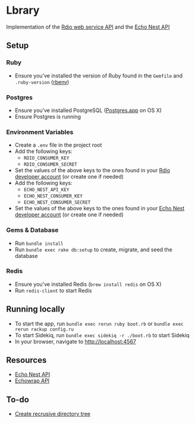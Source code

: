 # Lbrary
Implementation of the [Rdio web service API](http://www.rdio.com/developers/docs/web-service/index/) and the [Echo Nest API](http://developer.echonest.com/)

## Setup

### Ruby
- Ensure you've installed the version of Ruby found in the `Gemfile` and `.ruby-version` ([rbenv](https://github.com/sstephenson/rbenv))

### Postgres
- Ensure you've installed PostgreSQL ([Postgres.app](http://postgresapp.com/) on OS X)
- Ensure Postgres is running

### Environment Variables
- Create a `.env` file in the project root
- Add the following keys:
  - `RDIO_CONSUMER_KEY`
  - `RDIO_CONSUMER_SECRET`
- Set the values of the above keys to the ones found in your [Rdio developer account](http://rdio.mashery.com/apps/mykeys) (or create one if needed)
- Add the following keys:
  - `ECHO_NEST_API_KEY`
  - `ECHO_NEST_CONSUMER_KEY`
  - `ECHO_NEST_CONSUMER_SECRET`
- Set the values of the above keys to the ones found in your [Echo Nest developer account](https://developer.echonest.com/account/profile)  (or create one if needed)

### Gems & Database
- Run `bundle install`
- Run `bundle exec rake db:setup` to create, migrate, and seed the database

### Redis
- Ensure you've installed Redis (`brew install redis` on OS X)
- Run `redis-client` to start Redis

## Running locally
- To start the app, run `bundle exec rerun ruby boot.rb` or `bundle exec rerun rackup config.ru`
- To start Sidekiq, run `bundle exec sidekiq -r ./boot.rb` to start Sidekiq
- In your browser, navigate to [http://localhost:4567](http://localhost:4567)

## Resources
- [Echo Nest API](http://developer.echonest.com/docs/v4/index.html)
- [Echowrap API](https://github.com/timcase/echowrap/wiki)

## To-do
- [Create recrusive directory tree](http://stackoverflow.com/questions/5520501/ruby-create-recursive-directory-tree)